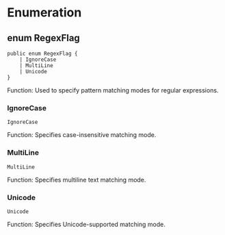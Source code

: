 # Enumeration

## enum RegexFlag

```cangjie
public enum RegexFlag {
    | IgnoreCase
    | MultiLine
    | Unicode
}
```

Function: Used to specify pattern matching modes for regular expressions.

### IgnoreCase

```cangjie
IgnoreCase
```

Function: Specifies case-insensitive matching mode.

### MultiLine

```cangjie
MultiLine
```

Function: Specifies multiline text matching mode.

### Unicode

```cangjie
Unicode
```

Function: Specifies Unicode-supported matching mode.